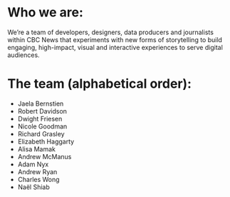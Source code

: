 # Who we are:

We’re a team of developers, designers, data producers and journalists within CBC News that experiments with new forms of storytelling to build engaging, high-impact, visual and interactive experiences to serve digital audiences.

# The team (alphabetical order):

- Jaela Bernstien
- Robert Davidson
- Dwight Friesen
- Nicole Goodman
- Richard Grasley
- Elizabeth Haggarty 
- Alisa Mamak 
- Andrew McManus 
- Adam Nyx 
- Andrew Ryan 
- Charles Wong 
- Naël Shiab

